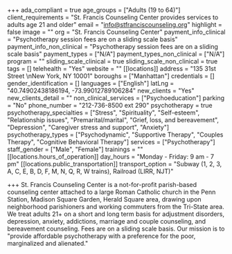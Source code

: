 +++
ada_compliant = true
age_groups = ["Adults (19 to 64)"]
client_requirements = "St. Francis Counseling Center provides services to adults age 21 and older"
email = "info@stfranciscounseling.org"
highlight = false
image = ""
org = "St. Francis Counseling Center"
payment_info_clinical = "Psychotherapy session fees are on a sliding scale basis"
payment_info_non_clinical = "Psychotherapy session fees are on a sliding scale basis"
payment_types = ["N/A"]
payment_types_non_clinical = ["N/A"]
program = ""
sliding_scale_clinical = true
sliding_scale_non_clinical = true
tags = []
telehealth = "Yes"
website = ""
[[locations]]
address = "135 31st Street \nNew York, NY 10001"
boroughs = ["Manhattan"]
credentials = []
gender_identification = []
languages = ["English"]
latLng = "40.74902438186194, -73.99012789106284"
new_clients = "Yes"
new_clients_detail = ""
non_clinical_services = ["Psychoeducation"]
parking = "No"
phone_number = "212-736-8500 ext 290"
psychotherapy = true
psychotherapy_specialties = ["Stress", "Spirituality", "Self-esteem", "Relationship issues", "Premarital/marital", "Grief, loss, and bereavement", "Depression", "Caregiver stress and support", "Anxiety"]
psychotherapy_types = ["Psychodynamic", "Supportive Therapy", "Couples Therapy", "Cognitive Behavioral Therapy"]
services = ["Psychotherapy"]
staff_gender = ["Male", "Female"]
trainings = ""
[[locations.hours_of_operation]]
day_hours = "Monday - Friday: 9 am - 7 pm"
[[locations.public_transportation]]
transport_option = "Subway (1, 2, 3, A, C, E, B, D, F, M, N, Q, R, W trains), Railroad (LIRR, NJT)"

+++
St. Francis Counseling Center is a not-for-profit parish-based counseling center attached to a large Roman Catholic church in the Penn Station, Madison Square Garden, Herald Square area, drawing upon neighborhood parishioners and working commuters from the Tri-State area. We treat adults 21+ on a short and long term basis for adjustment disorders, depression, anxiety, addictions, marriage and couple counseling, and bereavement counseling. Fees are on a sliding scale basis. Our mission is to "provide affordable psychotherapy with a preference for the poor, marginalized and alienated."
